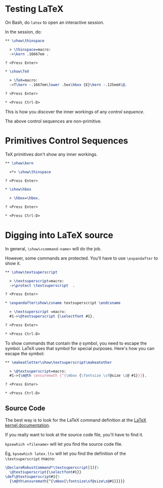 # Testing LaTeX

On Bash, do `latex` to open an interactive session.

In the session, do:

```latex
** \show\thinspace

  > \thinspace=macro:
  ->\kern .16667em .

? <Press Enter>

* \show\TeX

  > \TeX=macro:
  ->T\kern -.1667em\lower .5ex\hbox {E}\kern -.125emX\@.

? <Press Enter>

* <Press Ctrl-D>
```

This is how you discover the inner workings of any *control sequence*.

The above control sequences are non-primitive.

# Primitives Control Sequences

TeX primitives don't show any inner workings.

```latex
** \show\kern

  <*> \show\thinspace

? <Press Enter>

* \show\hbox

  > \hbox=\hbox.

? <Press Enter>

* <Press Ctrl-D>
```

# Digging into LaTeX source

In general, `\show\<command-name>` will do the job.

However, some commands are protected. You'll have to use `\expandafter` to show it.

```latex
** \show\textsuperscript

  > \textsuperscript=macro:
  ->\protect \textsuperscript  .

? <Press Enter>

* \expandafter\show\csname textsuperscript \endcsname

  > \textsuperscript =macro:
  #1->\@textsuperscript {\selectfont #1}.

? <Press Enter>

* <Press Ctrl-D>
```

To show commands that contain the `@` symbol, you need to escape the symbol. LaTeX uses that symbol for special purposes. Here's how you can escape the symbol:

```latex
** \makeatletter\show\textsuperscript\makeatother

  > \@textsuperscript=macro:
  #1->{\m@th \ensuremath {^{\mbox {\fontsize \sf@size \z@ #1}}}}.

? <Press Enter>

* <Press Ctrl-D>
```

## Source Code

The best way is to look for the LaTeX command definition at the [LaTeX kernel documentation](http://mirror.kku.ac.th/CTAN/macros/latex/base/source2e.pdf).

If you really want to look at the source code file, you'll have to find it.

`kpsewhich <filename>` will let you find the source code file.

Eg, `kpsewhich latex.ltx` will let you find the definition of the `\textsuperscript` macro:

```tex
\DeclareRobustCommand*\textsuperscript[1]{%
  \@textsuperscript{\selectfont#1}}
\def\@textsuperscript#1{%
  {\m@th\ensuremath{^{\mbox{\fontsize\sf@size\z@#1}}}}}
```
